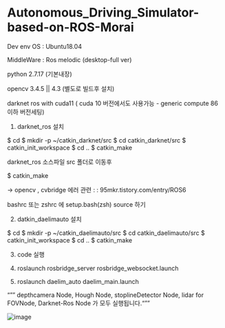 # Autonomous_Driving_Simulator-based-on-ROS-Morai

Dev env
OS : Ubuntu18.04

MiddleWare : Ros melodic (desktop-full ver)

python 2.7.17 (기본내장)

opencv 3.4.5 || 4.3 (별도로 빌드후 설치)

darknet ros with cuda11 ( cuda 10 버전에서도 사용가능  - generic compute 86 이하 버전세팅)

1. darknet_ros 설치

$ cd
$ mkdir -p ~/catkin_darknet/src
$ cd catkin_darknet/src
$ catkin_init_workspace
$ cd ..
$ catkin_make

darknet_ros 소스파일 src 폴더로 이동후

$ catkin_make

→ opencv , cvbridge 에러 관련 : : 95mkr.tistory.com/entry/ROS6

bashrc 또는 zshrc 에 setup.bash(zsh) source 하기

2. datkin_daelimauto 설치

$ cd
$ mkdir -p ~/catkin_daelimauto/src
$ cd catkin_daelimauto/src
$ catkin_init_workspace
$ cd ..
$ catkin_make

3. code 실행
1. roslaunch rosbridge_server rosbridge_websocket.launch

2. roslaunch daelim_auto daelim_main.launch 

“”” depthcamera Node, Hough Node, stoplineDetector Node, lidar for FOVNode, Darknet-Ros Node 가 모두 실행됩니다.“””

![image](https://user-images.githubusercontent.com/95605860/160551629-50db0005-a50c-4a95-b56e-1214ab26cc2e.png)
